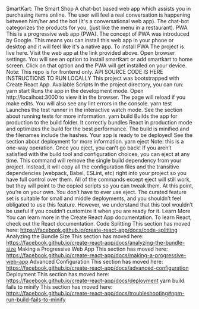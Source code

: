 SmartKart: The Smart Shop
A chat-bot based web app which assists you in purchasing items online. The user will feel a real conversation is happening between him/her and the bot (It's a conversational web app). The chat-bot categorizes the products for you, (just like the menu in a restaurant).
PWA
This is a progressive web app (PWA). The concept of PWA was introduced by Google. This means you can install this web app in your phone or desktop and it will feel like it's a native app.
To install PWA
The project is live here.
Visit the web app at the link provided above. Open browser settings. You will see an option to install smartkart or add smartkart to home screen. Click on that option and the PWA will get installed on your device.
Note: This repo is for frontend only.
API SOURCE CODE IS HERE
INSTRUCTIONS TO RUN LOCALLY
This project was bootstrapped with Create React App.
Available Scripts
In the project directory, you can run:
yarn start
Runs the app in the development mode.
Open http://localhost:3000 to view it in the browser.
The page will reload if you make edits.
You will also see any lint errors in the console.
yarn test
Launches the test runner in the interactive watch mode.
See the section about running tests for more information.
yarn build
Builds the app for production to the build folder.
It correctly bundles React in production mode and optimizes the build for the best performance.
The build is minified and the filenames include the hashes.
Your app is ready to be deployed!
See the section about deployment for more information.
yarn eject
Note: this is a one-way operation. Once you eject, you can’t go back!
If you aren’t satisfied with the build tool and configuration choices, you can eject at any time. This command will remove the single build dependency from your project.
Instead, it will copy all the configuration files and the transitive dependencies (webpack, Babel, ESLint, etc) right into your project so you have full control over them. All of the commands except eject will still work, but they will point to the copied scripts so you can tweak them. At this point, you’re on your own.
You don’t have to ever use eject. The curated feature set is suitable for small and middle deployments, and you shouldn’t feel obligated to use this feature. However, we understand that this tool wouldn’t be useful if you couldn’t customize it when you are ready for it.
Learn More
You can learn more in the Create React App documentation.
To learn React, check out the React documentation.
Code Splitting
This section has moved here: https://facebook.github.io/create-react-app/docs/code-splitting
Analyzing the Bundle Size
This section has moved here: https://facebook.github.io/create-react-app/docs/analyzing-the-bundle-size
Making a Progressive Web App
This section has moved here: https://facebook.github.io/create-react-app/docs/making-a-progressive-web-app
Advanced Configuration
This section has moved here: https://facebook.github.io/create-react-app/docs/advanced-configuration
Deployment
This section has moved here: https://facebook.github.io/create-react-app/docs/deployment
yarn build fails to minify
This section has moved here: https://facebook.github.io/create-react-app/docs/troubleshooting#npm-run-build-fails-to-minify
